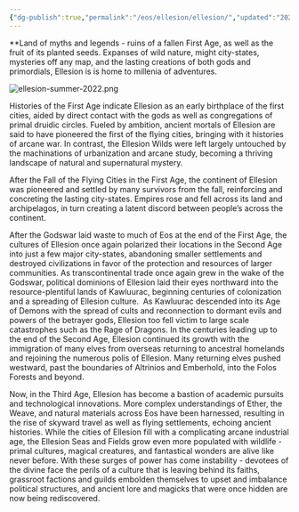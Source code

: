 ```yaml
---
{"dg-publish":true,"permalink":"/eos/ellesion/ellesion/","updated":"2024-12-23T20:25:20.741-05:00"}
---
```


**Land of myths and legends - ruins of a fallen First Age, as well as the fruit of its planted seeds. Expanses of wild nature, might city-states, mysteries off any map, and the lasting creations of both gods and primordials, Ellesion is is home to millenia of adventures. 

![ellesion-summer-2022.png](/img/user/Images/ellesion-summer-2022.png)

Histories of the First Age indicate Ellesion as an early birthplace of the first cities, aided by direct contact with the gods as well as congregations of primal druidic circles. Fueled by ambition, ancient mortals of Ellesion are said to have pioneered the first of the flying cities, bringing with it histories of arcane war. In contrast, the Ellesion Wilds were left largely untouched by the machinations of urbanization and arcane study, becoming a thriving landscape of natural and supernatural mystery. 

After the Fall of the Flying Cities in the First Age, the continent of Ellesion was pioneered and settled by many survivors from the fall, reinforcing and concreting the lasting city-states. Empires rose and fell across its land and archipelagos, in turn creating a latent discord between people’s across the continent. 

After the Godswar laid waste to much of Eos at the end of the First Age, the cultures of Ellesion once again polarized their locations in the Second Age into just a few major city-states, abandoning smaller settlements and destroyed civilizations in favor of the protection and resources of larger communities. As transcontinental trade once again grew in the wake of the Godswar, political dominions of Ellesion laid their eyes northward into the resource-plentiful lands of Kawluurac, beginning centuries of colonization and a spreading of Ellesion culture.  As Kawluurac descended into its Age of Demons with the spread of cults and reconnection to dormant evils and powers of the betrayer gods, Ellesion too fell victim to large scale catastrophes such as the Rage of Dragons. In the centuries leading up to the end of the Second Age, Ellesion continued its growth with the immigration of many elves from overseas returning to ancestral homelands and rejoining the numerous polis of Ellesion. Many returning elves pushed westward, past the boundaries of Altrinios and Emberhold, into the Folos Forests and beyond. 

Now, in the Third Age, Ellesion has become a bastion of academic pursuits and technological innovations. More complex understandings of Ether, the Weave, and natural materials across Eos have been harnessed, resulting in the rise of skyward travel as well as flying settlements, echoing ancient histories. While the cities of Ellesion fill with a complicating arcane industrial age, the Ellesion Seas and Fields grow even more populated with wildlife - primal cultures, magical creatures, and fantastical wonders are alive like never before. With these surges of power has come instability - devotees of the divine face the perils of a culture that is leaving behind its faiths, grassroot factions and guilds embolden themselves to upset and imbalance political structures, and ancient lore and magicks that were once hidden are now being rediscovered.